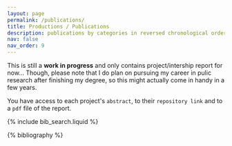 ```yaml
---
layout: page
permalink: /publications/
title: Productions / Publications
description: publications by categories in reversed chronological order. generated by jekyll-scholar.
nav: false
nav_order: 9
---
```


This is still a **work in progress** and only contains project/intership report for now... Though, please note that I do plan on pursuing my career in pulic research after finishing my degree, so this might actually come in handy in a few years.

You have access to each project's `abstract`, to their `repository link` and to a `pdf` file of the report.

<!-- _pages/publications.md -->

<!-- Bibsearch Feature -->

{% include bib_search.liquid %}

<div class="publications">

{% bibliography %}

</div>
